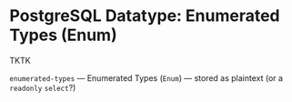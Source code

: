 # PostgreSQL Datatype: Enumerated Types (Enum)

TKTK

`enumerated-types` — Enumerated Types (`Enum`) — stored as plaintext (or a `readonly` `select`?)
